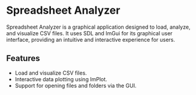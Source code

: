 # Spreadsheet Analyzer

Spreadsheet Analyzer is a graphical application designed to load, analyze, and visualize CSV files. It uses SDL and ImGui for its graphical user interface, providing an intuitive and interactive experience for users.

## Features
- Load and visualize CSV files.
- Interactive data plotting using ImPlot.
- Support for opening files and folders via the GUI.
